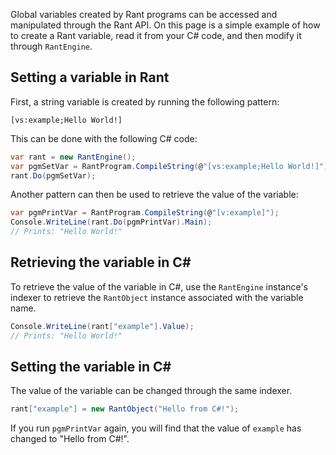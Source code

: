 Global variables created by Rant programs can be accessed and manipulated
through the Rant API. On this page is a simple example of how to create a
Rant variable, read it from your C# code, and then modify it through `RantEngine`.

## Setting a variable in Rant

First, a string variable is created by running the following pattern:

```rant
[vs:example;Hello World!]
```

This can be done with the following C# code:

```csharp
var rant = new RantEngine();
var pgmSetVar = RantProgram.CompileString(@"[vs:example;Hello World!]");
rant.Do(pgmSetVar);
```

Another pattern can then be used to retrieve the value of the variable:

```csharp
var pgmPrintVar = RantProgram.CompileString(@"[v:example]");
Console.WriteLine(rant.Do(pgmPrintVar).Main);
// Prints: "Hello World!"
```

## Retrieving the variable in C&#35;

To retrieve the value of the variable in C#, use the `RantEngine` instance's indexer
to retrieve the `RantObject` instance associated with the variable name.

```csharp
Console.WriteLine(rant["example"].Value);
// Prints: "Hello World!"
```

## Setting the variable in C&#35;

The value of the variable can be changed through the same indexer.

```csharp
rant["example"] = new RantObject("Hello from C#!");
```

If you run `pgmPrintVar` again, you will find that the value of `example` has changed to "Hello from C#!".